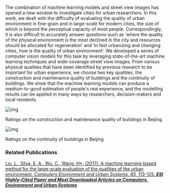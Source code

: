 The combination of machine learning models and street view images has opened a new window to investigate cities for urban researchers. In this work, we dealt with the difficulty of evaluating the quality of urban environment in fine-grain and in large-scale for modern cities, the size of which is beyond the perceptual capacity of most people. Correspondingly, it is also difficult to accurately answer questions such as ‘where the quality of the physical environment is the most declined in the city and resources should be allocated for regeneration’ and ‘in fast urbanizing and changing cities, how is the quality of urban environment’. We developed a series of computer vision models for this task by leveraging state-of-the-art machine learning techniques and wide-coverage street view images. From various physical qualities that have been identified by previous research to be important for urban experience, we choose two key qualities, the construction and maintenance quality of buildings and the continuity of buildings. We show that the machine learning models can produce a medium-to-good estimation of people's real experience, and the modelling results can be applied in many ways by researchers, decision-makers and local residents.

![img](/pages/Deep-learning-the-quality-of-urban-environment.assets\clip_image002.jpg)

Ratings on the construction and maintenance quality of buildings in Beijing

![img](/pages/Deep-learning-the-quality-of-urban-environment.assets\clip_image004.jpg)

Ratings on the continuity of buildings in Beijing

 

### Related Publications

[Liu, L., Silva, E. A., Wu, C., Wang, H*. (2017). A machine learning-based method for the large-scale evaluation of the qualities of the urban environment. *Computers Environment and Urban Systems*, *65*, 113-125. ***ESI Highly-Cited Paper and Most Downloaded Articles on Computers, Environment and Urban Systems*** ](https://www.sciencedirect.com/science/article/pii/S0198971516301831)


